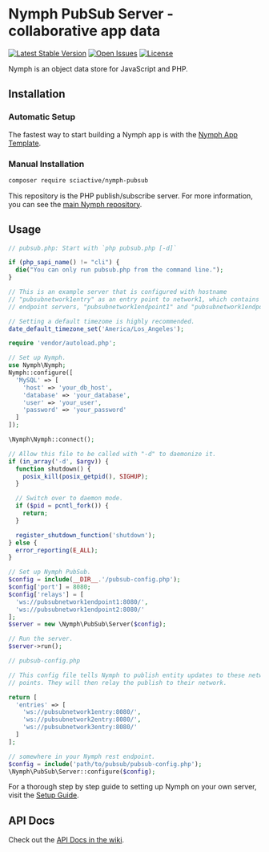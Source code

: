 # Nymph PubSub Server - collaborative app data

[![Latest Stable Version](https://img.shields.io/packagist/v/sciactive/nymph-pubsub.svg)](https://packagist.org/packages/sciactive/nymph-pubsub) [![Open Issues](https://img.shields.io/github/issues/sciactive/nymph-pubsub.svg)](https://github.com/sciactive/nymph-pubsub/issues) [![License](https://img.shields.io/github/license/sciactive/nymph-pubsub.svg)]()

Nymph is an object data store for JavaScript and PHP.

## Installation

### Automatic Setup

The fastest way to start building a Nymph app is with the [Nymph App Template](https://github.com/hperrin/nymph-template).

### Manual Installation

```sh
composer require sciactive/nymph-pubsub
```

This repository is the PHP publish/subscribe server. For more information, you can see the [main Nymph repository](https://github.com/sciactive/nymph).

## Usage

```php
// pubsub.php: Start with `php pubsub.php [-d]`

if (php_sapi_name() != "cli") {
  die("You can only run pubsub.php from the command line.");
}

// This is an example server that is configured with hostname
// "pubsubnetwork1entry" as an entry point to network1, which contains two
// endpoint servers, "pubsubnetwork1endpoint1" and "pubsubnetwork1endpoint2".

// Setting a default timezome is highly recommended.
date_default_timezone_set('America/Los_Angeles');

require 'vendor/autoload.php';

// Set up Nymph.
use Nymph\Nymph;
Nymph::configure([
  'MySQL' => [
    'host' => 'your_db_host',
    'database' => 'your_database',
    'user' => 'your_user',
    'password' => 'your_password'
  ]
]);

\Nymph\Nymph::connect();

// Allow this file to be called with "-d" to daemonize it.
if (in_array('-d', $argv)) {
  function shutdown() {
    posix_kill(posix_getpid(), SIGHUP);
  }

  // Switch over to daemon mode.
  if ($pid = pcntl_fork()) {
    return;
  }

  register_shutdown_function('shutdown');
} else {
  error_reporting(E_ALL);
}

// Set up Nymph PubSub.
$config = include(__DIR__.'/pubsub-config.php');
$config['port'] = 8080;
$config['relays'] = [
  'ws://pubsubnetwork1endpoint1:8080/',
  'ws://pubsubnetwork1endpoint2:8080/'
];
$server = new \Nymph\PubSub\Server($config);

// Run the server.
$server->run();
```
```php
// pubsub-config.php

// This config file tells Nymph to publish entity updates to these network entry
// points. They will then relay the publish to their network.

return [
  'entries' => [
    'ws://pubsubnetwork1entry:8080/',
    'ws://pubsubnetwork2entry:8080/',
    'ws://pubsubnetwork3entry:8080/'
  ]
];
```
```php
// somewhere in your Nymph rest endpoint.
$config = include('path/to/pubsub/pubsub-config.php');
\Nymph\PubSub\Server::configure($config);
```

For a thorough step by step guide to setting up Nymph on your own server, visit the [Setup Guide](https://github.com/sciactive/nymph/wiki/Setup-Guide).

## API Docs

Check out the [API Docs in the wiki](https://github.com/sciactive/nymph/wiki/API-Docs).
